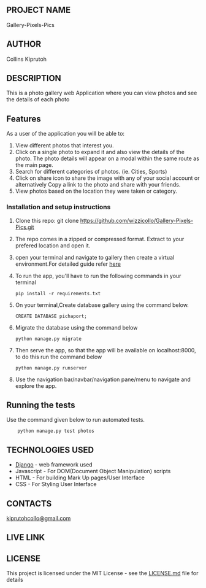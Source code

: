 ## PROJECT NAME 
  Gallery-Pixels-Pics

## AUTHOR   
  Collins Kiprutoh

## DESCRIPTION 
  This is a photo gallery web Application where you can view photos and see the details of each photo   

## Features
As a user of the application you will be able to:

1. View different photos that interest you.
2. Click on a single photo to expand it and also view the details of the photo. The photo details will appear on a modal within the same route as the main page.
3. Search for different categories of photos. (ie. Cities, Sports)
4. Click on share icon to share the image with any of your social account or alternatively Copy a link to the photo and share with your friends.
5. View photos based on the location they were taken or category.  

### Installation and setup instructions    
 1. Clone this repo: git clone https://github.com/wizzicollo/Gallery-Pixels-Pics.git
 2. The repo comes in a zipped or compressed format. Extract to your prefered location and open it.
 3. open your terminal and navigate to gallery then create a virtual environment.For detailed guide refer  [here](https://packaging.python.org/guides/installing-using-pip-and-virtualenv/)
 4. To run the app, you'll have to run the following commands in your terminal
     
        pip install -r requirements.txt
 5. On your terminal,Create database gallery using the command below.

        CREATE DATABASE pichaport;
 6. Migrate the database using the command below

        python manage.py migrate
 7. Then serve the app, so that the app will be available on localhost:8000, to do this run the command below

        python manage.py runserver
 8. Use the navigation bar/navbar/navigation pane/menu to navigate and explore the app.

## Running the tests
  Use the command given below to run automated tests.

        python manage.py test photos

## TECHNOLOGIES USED

* [Django](https://www.djangoproject.com/) - web framework used
* Javascript - For DOM(Document Object Manipulation) scripts
* HTML - For building Mark Up pages/User Interface
* CSS - For Styling User Interface

## CONTACTS
 kiprutohcollo@gmail.com

## LIVE LINK 

## LICENSE 

This project is licensed under the MIT License - see the [LICENSE.md](LICENSE.md) file for details